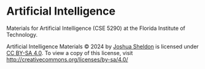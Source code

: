 # Artificial Intelligence
Materials for Artificial Intelligence (CSE 5290) at the Florida Institute of Technology.

Artificial Intelligence Materials © 2024 by [Joshua Sheldon](https://joshuasheldon.me/) is licensed under [CC BY-SA 4.0](http://creativecommons.org/licenses/by-sa/4.0/?ref=chooser-v1). To view a copy of this license, visit http://creativecommons.org/licenses/by-sa/4.0/
